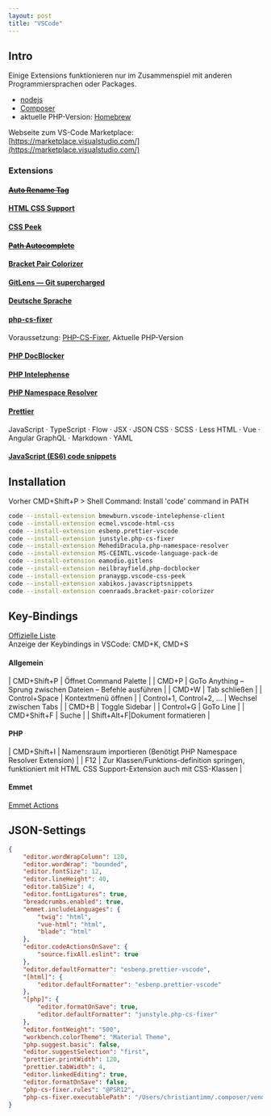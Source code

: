 ```yaml
---
layout: post
title: "VSCode"
---
```


## Intro

Einige Extensions funktionieren nur im Zusammenspiel mit anderen Programmiersprachen oder Packages.

-   [nodejs](https://nodejs.org/en/)
-   [Composer](https://getcomposer.org)
-   aktuelle PHP-Version: [Homebrew](https://brew.sh/)

Webseite zum VS-Code Marketplace: [https://marketplace.visualstudio.com/](https://marketplace.visualstudio.com/)

### Extensions

#### ~~[Auto Rename Tag](https://marketplace.visualstudio.com/items?itemName=formulahendry.auto-rename-tag)~~

#### [HTML CSS Support](https://marketplace.visualstudio.com/items?itemName=ecmel.vscode-html-css)

#### [CSS Peek](https://marketplace.visualstudio.com/items?itemName=pranaygp.vscode-css-peek)

#### ~~[Path Autocomplete](https://marketplace.visualstudio.com/items?itemName=ionutvmi.path-autocomplete)~~

#### [Bracket Pair Colorizer](https://marketplace.visualstudio.com/items?itemName=CoenraadS.bracket-pair-colorizer)

#### [GitLens — Git supercharged](https://marketplace.visualstudio.com/items?itemName=eamodio.gitlens)

#### [Deutsche Sprache](https://marketplace.visualstudio.com/items?itemName=MS-CEINTL.vscode-language-pack-de)

#### [php-cs-fixer](https://marketplace.visualstudio.com/items?itemName=junstyle.php-cs-fixer)

Voraussetzung: [PHP-CS-Fixer](https://github.com/FriendsOfPHP/PHP-CS-Fixer#installation), Aktuelle PHP-Version

#### [PHP DocBlocker](https://marketplace.visualstudio.com/items?itemName=neilbrayfield.php-docblocker)

#### [PHP Intelephense](https://marketplace.visualstudio.com/items?itemName=bmewburn.vscode-intelephense-client)

#### [PHP Namespace Resolver](https://marketplace.visualstudio.com/items?itemName=MehediDracula.php-namespace-resolver)

#### [Prettier](https://marketplace.visualstudio.com/items?itemName=esbenp.prettier-vscode)

JavaScript · TypeScript · Flow · JSX · JSON
CSS · SCSS · Less
HTML · Vue · Angular
GraphQL · Markdown · YAML

#### [JavaScript (ES6) code snippets](https://marketplace.visualstudio.com/items?itemName=xabikos.JavaScriptSnippets)

## Installation

Vorher CMD+Shift+P > Shell Command: Install 'code' command in PATH

```sh
code --install-extension bmewburn.vscode-intelephense-client
code --install-extension ecmel.vscode-html-css
code --install-extension esbenp.prettier-vscode
code --install-extension junstyle.php-cs-fixer
code --install-extension MehediDracula.php-namespace-resolver
code --install-extension MS-CEINTL.vscode-language-pack-de
code --install-extension eamodio.gitlens
code --install-extension neilbrayfield.php-docblocker
code --install-extension pranaygp.vscode-css-peek
code --install-extension xabikos.javascriptsnippets
code --install-extension coenraads.bracket-pair-colorizer
```

## Key-Bindings

[Offizielle Liste](https://code.visualstudio.com/shortcuts/keyboard-shortcuts-macos.pdf)  
Anzeige der Keybindings in VSCode: CMD+K, CMD+S

#### Allgemein

| CMD+Shift+P | Öffnet Command Palette |
| CMD+P | GoTo Anything – Sprung zwischen Dateien – Befehle ausführen |
| CMD+W | Tab schließen |
| Control+Space | Kontextmenü öffnen |
| Control+1, Control+2, … | Wechsel zwischen Tabs |
| CMD+B | Toggle Sidebar |
| Control+G | GoTo Line |
| CMD+Shift+F | Suche |
| Shift+Alt+F|Dokument formatieren |

#### PHP

| CMD+Shift+I | Namensraum importieren (Benötigt PHP Namespace Resolver Extension) |
| F12 | Zur Klassen/Funktions-definition springen, funktioniert mit HTML CSS Support-Extension auch mit CSS-Klassen |

#### Emmet

[Emmet Actions](https://docs.emmet.io/actions/)

## JSON-Settings

```json
{
    "editor.wordWrapColumn": 120,
    "editor.wordWrap": "bounded",
    "editor.fontSize": 12,
    "editor.lineHeight": 40,
    "editor.tabSize": 4,
    "editor.fontLigatures": true,
    "breadcrumbs.enabled": true,
    "emmet.includeLanguages": {
        "twig": "html",
        "vue-html": "html",
        "blade": "html"
    },
    "editor.codeActionsOnSave": {
        "source.fixAll.eslint": true
    },
    "editor.defaultFormatter": "esbenp.prettier-vscode",
    "[html]": {
        "editor.defaultFormatter": "esbenp.prettier-vscode"
    },
    "[php]": {
        "editor.formatOnSave": true,
        "editor.defaultFormatter": "junstyle.php-cs-fixer"
    },
    "editor.fontWeight": "500",
    "workbench.colorTheme": "Material Theme",
    "php.suggest.basic": false,
    "editor.suggestSelection": "first",
    "prettier.printWidth": 120,
    "prettier.tabWidth": 4,
    "editor.linkedEditing": true,
    "editor.formatOnSave": false,
    "php-cs-fixer.rules": "@PSR12",
    "php-cs-fixer.executablePath": "/Users/christiantimm/.composer/vendor/bin/php-cs-fixer"
}
```
